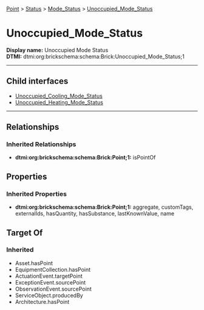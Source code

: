 [Point](../../../Point.md) > [Status](../../Status.md) > [Mode_Status](../Mode_Status.md) > [Unoccupied_Mode_Status](#)
# Unoccupied_Mode_Status

**Display name:** Unoccupied Mode Status<br />
**DTMI:** dtmi:org:brickschema:schema:Brick:Unoccupied_Mode_Status;1

---


## Child interfaces
* [Unoccupied_Cooling_Mode_Status](Unoccupied_Cooling_Mode_Status.md)
* [Unoccupied_Heating_Mode_Status](Unoccupied_Heating_Mode_Status.md)

---
## Relationships
### Inherited Relationships
* **dtmi:org:brickschema:schema:Brick:Point;1:** isPointOf
## Properties
### Inherited Properties
* **dtmi:org:brickschema:schema:Brick:Point;1:** aggregate, customTags, externalIds, hasQuantity, hasSubstance, lastKnownValue, name
## Target Of
### Inherited
* Asset.hasPoint
* EquipmentCollection.hasPoint
* ActuationEvent.targetPoint
* ExceptionEvent.sourcePoint
* ObservationEvent.sourcePoint
* ServiceObject.producedBy
* Architecture.hasPoint
